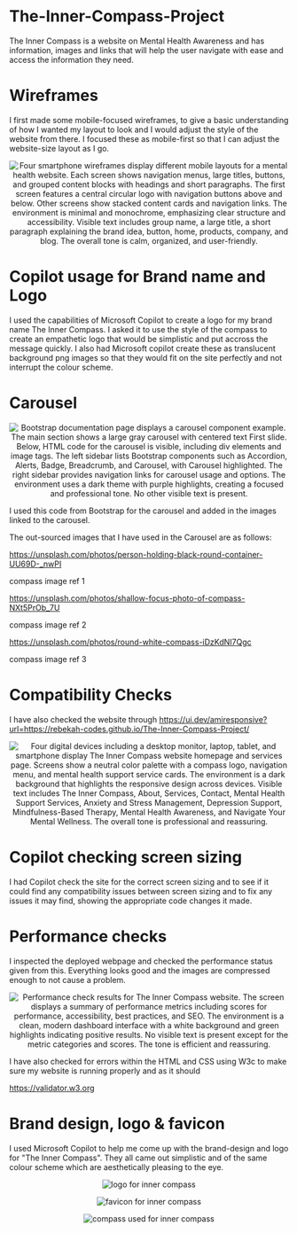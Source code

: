 ﻿# The-Inner-Compass-Project
The Inner Compass is a website on Mental Health Awareness and has information, images and links that will help the user navigate with ease and access the information they need.

# Wireframes

I first made some mobile-focused wireframes, to give a basic understanding of how I wanted my layout to look and I would adjust the style of the website from there. I focused these as mobile-first so that I can adjust the website-size layout as I go.

<p align="center">
<img src="assets/Readme images/wireframe.png" alt="Four smartphone wireframes display different mobile layouts for a mental health website. Each screen shows navigation menus, large titles, buttons, and grouped content blocks with headings and short paragraphs. The first screen features a central circular logo with navigation buttons above and below. Other screens show stacked content cards and navigation links. The environment is minimal and monochrome, emphasizing clear structure and accessibility. Visible text includes group name, a large title, a short paragraph explaining the brand idea, button, home, products, company, and blog. The overall tone is calm, organized, and user-friendly." />
</p>

#   Copilot usage for Brand name and Logo

I used the capabilities of Microsoft Copilot to create a logo for my brand name The Inner Compass. I asked it to use the style of the compass to create an empathetic logo that would be simplistic and put accross the message quickly. I also had Microsoft copilot create these as translucent background png images so that they would fit on the site perfectly and not interrupt the colour scheme.

# Carousel

<p align="center">
<img src="assets/Readme images/Bootstrap-Carousel.png" alt="Bootstrap documentation page displays a carousel component example. The main section shows a large gray carousel with centered text First slide. Below, HTML code for the carousel is visible, including div elements and image tags. The left sidebar lists Bootstrap components such as Accordion, Alerts, Badge, Breadcrumb, and Carousel, with Carousel highlighted. The right sidebar provides navigation links for carousel usage and options. The environment uses a dark theme with purple highlights, creating a focused and professional tone. No other visible text is present." />
</p>

I used this code from Bootstrap for the carousel and added in the images linked to the carousel.

The out-sourced images that I have used in the Carousel are as follows:

https://unsplash.com/photos/person-holding-black-round-container-UU69D-_nwPI

compass image ref 1

https://unsplash.com/photos/shallow-focus-photo-of-compass-NXt5PrOb_7U

compass image ref 2

https://unsplash.com/photos/round-white-compass-iDzKdNI7Qgc

compass image ref 3

# Compatibility Checks

I have also checked the website through https://ui.dev/amiresponsive?url=https://rebekah-codes.github.io/The-Inner-Compass-Project/

<p align="center">
<img src="assets/Readme images/Am-I-responsive.png" alt="Four digital devices including a desktop monitor, laptop, tablet, and smartphone display The Inner Compass website homepage and services page. Screens show a neutral color palette with a compass logo, navigation menu, and mental health support service cards. The environment is a dark background that highlights the responsive design across devices. Visible text includes The Inner Compass, About, Services, Contact, Mental Health Support Services, Anxiety and Stress Management, Depression Support, Mindfulness-Based Therapy, Mental Health Awareness, and Navigate Your Mental Wellness. The overall tone is professional and reassuring." />
</p>

# Copilot checking screen sizing

I had Copilot check the site for the correct screen sizing and to see if it could find any compatibility issues between screen sizing and to fix any issues it may find, showing the appropriate code changes it made.

# Performance checks

I inspected the deployed webpage and checked the performance status given from this. Everything looks good and the images are compressed enough to not cause a problem.

<p align="center">
<img src="assets/Readme images/performance-check.png" alt="Performance check results for The Inner Compass website. The screen displays a summary of performance metrics including scores for performance, accessibility, best practices, and SEO. The environment is a clean, modern dashboard interface with a white background and green highlights indicating positive results. No visible text is present except for the metric categories and scores. The tone is efficient and reassuring." />
</p>

I have also checked for errors within the HTML and CSS using W3c to make sure my website is running properly and as it should

https://validator.w3.org

# Brand design, logo & favicon

I used Microsoft Copilot to help me come up with the brand-design and logo for "The Inner Compass".
They all came out simplistic and of the same colour scheme which are aesthetically pleasing to the eye.

<p align="center">
<img src="assets/images/logo.png" alt="logo for inner compass" />
</p>

<p align="center">
<img src="assets/images/favicon.png" alt="favicon for inner compass" />
</p>

<p align="center">
<img src="assets/images/compass.jpg" alt="compass used for inner compass" />
</p>